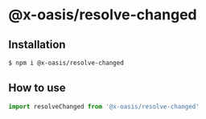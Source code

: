 # @x-oasis/resolve-changed

## Installation

```bash
$ npm i @x-oasis/resolve-changed
```

## How to use

```typescript
import resolveChanged from '@x-oasis/resolve-changed'
```